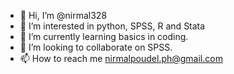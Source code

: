 - 👋 Hi, I’m @nirmal328
- 👀 I’m interested in python, SPSS, R and Stata
- 🌱 I’m currently learning basics in coding.
- 💞️ I’m looking to collaborate on SPSS.
- 📫 How to reach me nirmalpoudel.ph@gmail.com

<!---
nirmal328/nirmal328 is a ✨ special ✨ repository because its `README.md` (this file) appears on your GitHub profile.
You can click the Preview link to take a look at your changes.
--->
